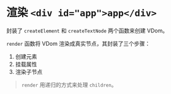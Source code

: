 # 渲染 `<div id="app">app</div>`

封装了 `createElement` 和 `createTextNode` 两个函数来创建 VDom。

`render` 函数将 VDom 渲染成真实节点，其封装了三个步骤：

1. 创建元素
2. 挂载属性
3. 渲染子节点

> `render` 用递归的方式来处理 `children`。
